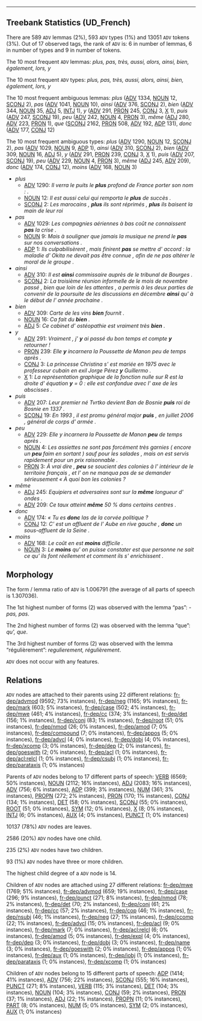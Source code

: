 

--------------------------------------------------------------------------------

## Treebank Statistics (UD_French)

There are 589 `ADV` lemmas (2%), 593 `ADV` types (1%) and 13051 `ADV` tokens (3%).
Out of 17 observed tags, the rank of `ADV` is: 6 in number of lemmas, 6 in number of types and 9 in number of tokens.

The 10 most frequent `ADV` lemmas: <em>plus, pas, très, aussi, alors, ainsi, bien, également, lors, y</em>

The 10 most frequent `ADV` types:  <em>plus, pas, très, aussi, alors, ainsi, bien, également, lors, y</em>

The 10 most frequent ambiguous lemmas: <em>plus</em> ([ADV]() 1334, [NOUN]() 12, [SCONJ]() 2), <em>pas</em> ([ADV]() 1041, [NOUN]() 10), <em>ainsi</em> ([ADV]() 376, [SCONJ]() 2), <em>bien</em> ([ADV]() 344, [NOUN]() 35, [ADJ]() 5, [INTJ]() 1), <em>y</em> ([ADV]() 291, [PRON]() 245, [CONJ]() 3, [X]() 1), <em>puis</em> ([ADV]() 247, [SCONJ]() 19), <em>peu</em> ([ADV]() 242, [NOUN]() 4, [PRON]() 3), <em>même</em> ([ADJ]() 280, [ADV]() 223, [PRON]() 1), <em>que</em> ([SCONJ]() 2162, [PRON]() 508, [ADV]() 192, [ADP]() 131), <em>donc</em> ([ADV]() 177, [CONJ]() 12)

The 10 most frequent ambiguous types:  <em>plus</em> ([ADV]() 1290, [NOUN]() 12, [SCONJ]() 2), <em>pas</em> ([ADV]() 1029, [NOUN]() 9, [ADP]() 1), <em>ainsi</em> ([ADV]() 310, [SCONJ]() 2), <em>bien</em> ([ADV]() 309, [NOUN]() 16, [ADJ]() 5), <em>y</em> ([ADV]() 291, [PRON]() 239, [CONJ]() 3, [X]() 1), <em>puis</em> ([ADV]() 207, [SCONJ]() 19), <em>peu</em> ([ADV]() 229, [NOUN]() 4, [PRON]() 3), <em>même</em> ([ADJ]() 245, [ADV]() 209), <em>donc</em> ([ADV]() 174, [CONJ]() 12), <em>moins</em> ([ADV]() 168, [NOUN]() 3)


* <em>plus</em>
  * [ADV]() 1290: <em>Il verra le puits le <b>plus</b> profond de France porter son nom : .</em>
  * [NOUN]() 12: <em>Il est aussi celui qui remporta le <b>plus</b> de succès .</em>
  * [SCONJ]() 2: <em>Les marocains , <b>plus</b> ils sont réprimés , <b>plus</b> ils baisent la main de leur roi</em>
* <em>pas</em>
  * [ADV]() 1029: <em>Les compagnies aériennes à bas coût ne connaissent <b>pas</b> la crise .</em>
  * [NOUN]() 9: <em>Mais à souligner que jamais la musique ne prend le <b>pas</b> sur nos conversations .</em>
  * [ADP]() 1: <em>Ils culpabilisèrent , mais finirent <b>pas</b> se mettre d' accord : la maladie d' Okita ne devait pas être connue , afin de ne pas altérer le moral de le groupe .</em>
* <em>ainsi</em>
  * [ADV]() 310: <em>Il est <b>ainsi</b> commissaire auprès de le tribunal de Bourges .</em>
  * [SCONJ]() 2: <em>La troisième réunion informelle de le mois de novembre passé , bien que loin de les attentes , a permis à les deux parties de convenir de la poursuite de les discussions en décembre <b>ainsi</b> qu' à le début de l' année prochaine .</em>
* <em>bien</em>
  * [ADV]() 309: <em>Carte de les vins <b>bien</b> fournit .</em>
  * [NOUN]() 16: <em>Ca fait du <b>bien</b> .</em>
  * [ADJ]() 5: <em>Ce cabinet d' ostéopathie est vraiment très <b>bien</b> .</em>
* <em>y</em>
  * [ADV]() 291: <em>Vraiment , j' <b>y</b> ai passé du bon temps et compte <b>y</b> retourner !</em>
  * [PRON]() 239: <em>Elle <b>y</b> incarnera la Poussette de Manon peu de temps après .</em>
  * [CONJ]() 3: <em>La princesse Christina s' est mariée en 1975 avec le professeur cubain en exil Jorge Pérez <b>y</b> Guillermo .</em>
  * [X]() 1: <em>La représentation graphique de la fonction nulle sur R est la droite d' équation <b>y</b> = 0 : elle est confondue avec l' axe de les abscisses .</em>
* <em>puis</em>
  * [ADV]() 207: <em>Leur premier né Tvrtko devient Ban de Bosnie <b>puis</b> roi de Bosnie en 1337 .</em>
  * [SCONJ]() 19: <em>En 1993 , il est promu général major <b>puis</b> , en juillet 2006 , général de corps d' armée .</em>
* <em>peu</em>
  * [ADV]() 229: <em>Elle y incarnera la Poussette de Manon <b>peu</b> de temps après .</em>
  * [NOUN]() 4: <em>Les assiettes ne sont pas forcément très garnies ( encore un <b>peu</b> faim en sortant ) sauf pour les salades , mais on est servis rapidement pour un prix raisonnable .</em>
  * [PRON]() 3: <em>À vrai dire , <b>peu</b> se soucient des colonies à l' intérieur de le territoire français , et l' on ne manqua pas de se demander sérieusement « À quoi bon les colonies ?</em>
* <em>même</em>
  * [ADJ]() 245: <em>Equipiers et adversaires sont sur la <b>même</b> longueur d' ondes .</em>
  * [ADV]() 209: <em>Ce taux atteint <b>même</b> 50 % dans certains centres .</em>
* <em>donc</em>
  * [ADV]() 174: <em>« Tu es <b>donc</b> las de la corvée politique ?</em>
  * [CONJ]() 12: <em>C' est un affluent de l' Aube en rive gauche , <b>donc</b> un sous-affluent de la Seine .</em>
* <em>moins</em>
  * [ADV]() 168: <em>Le coût en est <b>moins</b> difficile .</em>
  * [NOUN]() 3: <em>Le <b>moins</b> qu' on puisse constater est que personne ne sait ce qu' ils font réellement et comment ils s' enrichissent .</em>

## Morphology

The form / lemma ratio of `ADV` is 1.006791 (the average of all parts of speech is 1.307036).

The 1st highest number of forms (2) was observed with the lemma “pas”: <em>-pas, pas</em>.

The 2nd highest number of forms (2) was observed with the lemma “que”: <em>qu', que</em>.

The 3rd highest number of forms (2) was observed with the lemma “régulièrement”: <em>regulierement, régulièrement</em>.

`ADV` does not occur with any features.


## Relations

`ADV` nodes are attached to their parents using 22 different relations: [fr-dep/advmod]() (9592; 73% instances), [fr-dep/neg]() (1165; 9% instances), [fr-dep/mark]() (603; 5% instances), [fr-dep/case]() (502; 4% instances), [fr-dep/mwe]() (461; 4% instances), [fr-dep/cc]() (374; 3% instances), [fr-dep/det]() (156; 1% instances), [fr-dep/conj]() (83; 1% instances), [fr-dep/root]() (51; 0% instances), [fr-dep/nmod]() (26; 0% instances), [fr-dep/amod]() (7; 0% instances), [fr-dep/compound]() (7; 0% instances), [fr-dep/appos]() (5; 0% instances), [fr-dep/advcl]() (4; 0% instances), [fr-dep/dobj]() (4; 0% instances), [fr-dep/xcomp]() (3; 0% instances), [fr-dep/dep]() (2; 0% instances), [fr-dep/goeswith]() (2; 0% instances), [fr-dep/acl]() (1; 0% instances), [fr-dep/acl:relcl]() (1; 0% instances), [fr-dep/csubj]() (1; 0% instances), [fr-dep/parataxis]() (1; 0% instances)

Parents of `ADV` nodes belong to 17 different parts of speech: [VERB]() (6569; 50% instances), [NOUN]() (2112; 16% instances), [ADJ]() (2083; 16% instances), [ADV]() (756; 6% instances), [ADP]() (399; 3% instances), [NUM]() (361; 3% instances), [PROPN]() (272; 2% instances), [PRON]() (170; 1% instances), [CONJ]() (134; 1% instances), [DET]() (58; 0% instances), [SCONJ]() (55; 0% instances), [ROOT]() (51; 0% instances), [SYM]() (12; 0% instances), [X]() (8; 0% instances), [INTJ]() (6; 0% instances), [AUX]() (4; 0% instances), [PUNCT]() (1; 0% instances)

10137 (78%) `ADV` nodes are leaves.

2586 (20%) `ADV` nodes have one child.

235 (2%) `ADV` nodes have two children.

93 (1%) `ADV` nodes have three or more children.

The highest child degree of a `ADV` node is 14.

Children of `ADV` nodes are attached using 27 different relations: [fr-dep/mwe]() (1769; 51% instances), [fr-dep/advmod]() (659; 19% instances), [fr-dep/case]() (296; 9% instances), [fr-dep/punct]() (271; 8% instances), [fr-dep/nmod]() (78; 2% instances), [fr-dep/det]() (70; 2% instances), [fr-dep/conj]() (61; 2% instances), [fr-dep/cc]() (57; 2% instances), [fr-dep/cop]() (46; 1% instances), [fr-dep/nsubj]() (46; 1% instances), [fr-dep/neg]() (27; 1% instances), [fr-dep/ccomp]() (22; 1% instances), [fr-dep/advcl]() (15; 0% instances), [fr-dep/acl]() (9; 0% instances), [fr-dep/mark]() (7; 0% instances), [fr-dep/acl:relcl]() (6; 0% instances), [fr-dep/amod]() (5; 0% instances), [fr-dep/expl]() (4; 0% instances), [fr-dep/dep]() (3; 0% instances), [fr-dep/dobj]() (3; 0% instances), [fr-dep/name]() (3; 0% instances), [fr-dep/goeswith]() (2; 0% instances), [fr-dep/appos]() (1; 0% instances), [fr-dep/aux]() (1; 0% instances), [fr-dep/iobj]() (1; 0% instances), [fr-dep/parataxis]() (1; 0% instances), [fr-dep/xcomp]() (1; 0% instances)

Children of `ADV` nodes belong to 15 different parts of speech: [ADP]() (1414; 41% instances), [ADV]() (756; 22% instances), [SCONJ]() (555; 16% instances), [PUNCT]() (271; 8% instances), [VERB]() (115; 3% instances), [DET]() (104; 3% instances), [NOUN]() (104; 3% instances), [CONJ]() (59; 2% instances), [PRON]() (37; 1% instances), [ADJ]() (22; 1% instances), [PROPN]() (11; 0% instances), [PART]() (8; 0% instances), [NUM]() (5; 0% instances), [SYM]() (2; 0% instances), [AUX]() (1; 0% instances)

